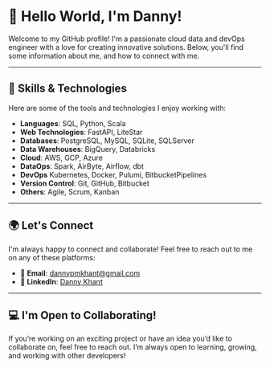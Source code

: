 # 👋 Hello World, I'm Danny!

Welcome to my GitHub profile! I'm a passionate cloud data and devOps engineer with a love for creating innovative solutions. Below, you'll find some information about me, and how to connect with me.

---

## 🔧 Skills & Technologies

Here are some of the tools and technologies I enjoy working with:

- **Languages**: SQL, Python, Scala
- **Web Technologies**: FastAPI, LiteStar
- **Databases**: PostgreSQL, MySQL, SQLite, SQLServer
- **Data Warehouses**: BigQuery, Databricks
- **Cloud**: AWS, GCP, Azure
- **DataOps**: Spark, AirByte, Airflow, dbt
- **DevOps** Kubernetes, Docker, Pulumi, BitbucketPipelines
- **Version Control**: Git, GitHub, Bitbucket
- **Others**: Agile, Scrum, Kanban

---

## 🌍 Let's Connect

I'm always happy to connect and collaborate! Feel free to reach out to me on any of these platforms:

- 📧 **Email**: [dannypmkhant@gmail.com](mailto:dannypmkhant@gmail.com)
- 💼 **LinkedIn**: [Danny Khant](https://www.linkedin.com/in/dannykhant/)

---

## 💻 I'm Open to Collaborating!

If you’re working on an exciting project or have an idea you’d like to collaborate on, feel free to reach out. I’m always open to learning, growing, and working with other developers!


